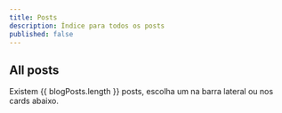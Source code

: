 ```yaml
---
title: Posts
description: Índice para todos os posts
published: false
---
```


<script setup>
    import { data as blogPosts } from "./posts.data.mts"
</script>

## All posts

Existem {{ blogPosts.length }} posts, escolha um na barra lateral ou nos cards abaixo.
